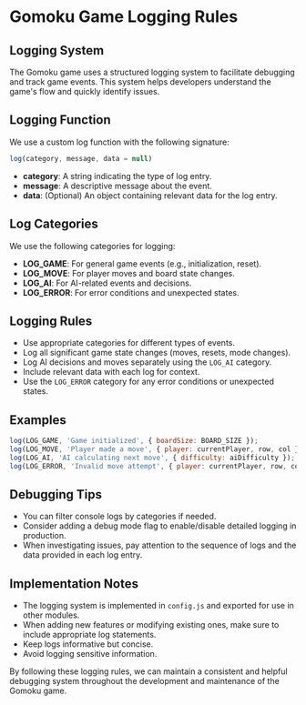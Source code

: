 # Gomoku Game Logging Rules

## Logging System

The Gomoku game uses a structured logging system to facilitate debugging and track game events. This system helps developers understand the game's flow and quickly identify issues.

## Logging Function

We use a custom log function with the following signature:

```javascript
log(category, message, data = null)
```

- **category**: A string indicating the type of log entry.
- **message**: A descriptive message about the event.
- **data**: (Optional) An object containing relevant data for the log entry.

## Log Categories

We use the following categories for logging:

- **LOG_GAME**: For general game events (e.g., initialization, reset).
- **LOG_MOVE**: For player moves and board state changes.
- **LOG_AI**: For AI-related events and decisions.
- **LOG_ERROR**: For error conditions and unexpected states.

## Logging Rules

- Use appropriate categories for different types of events.
- Log all significant game state changes (moves, resets, mode changes).
- Log AI decisions and moves separately using the `LOG_AI` category.
- Include relevant data with each log for context.
- Use the `LOG_ERROR` category for any error conditions or unexpected states.

## Examples

```javascript
log(LOG_GAME, 'Game initialized', { boardSize: BOARD_SIZE });
log(LOG_MOVE, 'Player made a move', { player: currentPlayer, row, col });
log(LOG_AI, 'AI calculating next move', { difficulty: aiDifficulty });
log(LOG_ERROR, 'Invalid move attempt', { player: currentPlayer, row, col });
```

## Debugging Tips

- You can filter console logs by categories if needed.
- Consider adding a debug mode flag to enable/disable detailed logging in production.
- When investigating issues, pay attention to the sequence of logs and the data provided in each log entry.

## Implementation Notes

- The logging system is implemented in `config.js` and exported for use in other modules.
- When adding new features or modifying existing ones, make sure to include appropriate log statements.
- Keep logs informative but concise.
- Avoid logging sensitive information.

By following these logging rules, we can maintain a consistent and helpful debugging system throughout the development and maintenance of the Gomoku game.